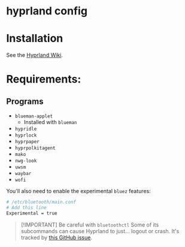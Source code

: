 # hyprland config

# Installation

See the [Hyprland Wiki](https://wiki.hyprland.org/Nvidia/#installation).

# Requirements:

## Programs

- `blueman-applet`
  - Installed with `blueman`
- `hypridle`
- `hyprlock`
- `hyprpaper`
- `hyprpolkitagent`
- `mako`
- `nwg-look`
- `uwsm`
- `waybar`
- `wofi`

You'll also need to enable the experimental `bluez` features:

```sh
# /etc/bluetooth/main.conf
# Add this line
Experimental = true
```

> [!IMPORTANT] Be careful with `bluetoothctl`
> Some of its subcommands can cause Hyprland to just... logout or crash. It's tracked by [this GitHub issue](https://github.com/bluez/bluez/issues/996).
